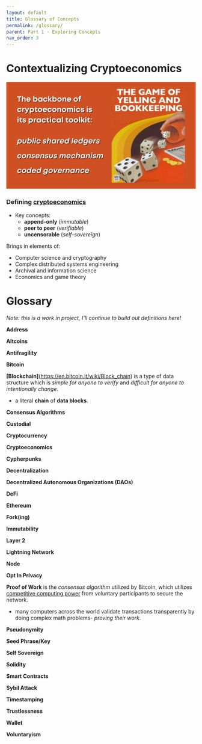 ```yaml
---
layout: default
title: Glossary of Concepts
permalink: /glossary/
parent: Part 1 - Exploring Concepts
nav_order: 3
---
```


# Contextualizing Cryptoeconomics

![Cryptoeconomics 1](figures/crypto-1.png)
<br>

### Defining [cryptoeconomics](https://en.wikiversity.org/wiki/Cryptoeconomics)

* Key concepts: 
    * **append-only** (*immutable*)
    * **peer to peer** (*verifiable*)
    * **uncensorable** (*self-sovereign*)

Brings in elements of:

* Computer science and cryptography
* Complex distributed systems engineering
* Archival and information science
* Economics and game theory

# Glossary

*Note: this is a work in project, I'll continue to build out definitions here!*

**Address**

**Altcoins**

**Antifragility**

**Bitcoin**

**[Blockchain]**(https://en.bitcoin.it/wiki/Block_chain) is a type of data structure which is *simple for anyone to verify* and *difficult for anyone to intentionally change*.
*  a literal **chain** of **data blocks**.

**Consensus Algorithms**

**Custodial**

**Cryptocurrency**

**Cryptoeconomics**

**Cypherpunks**

**Decentralization**

**Decentralized Autonomous Organizations (DAOs)**

**DeFi**

**Ethereum**

**Fork(ing)**

**Immutability**

**Layer 2**

**Lightning Network**

**Node**

**Opt In Privacy**

**Proof of Work** is the *consensus algorithm* utilized by Bitcoin, which utilizes [competitive computing power](https://medium.com/certik/how-bitcoin-works-mining-and-consensus-3d64bf893ba2) from voluntary participants to secure the network.
* many computers across the world validate transactions transparently by doing complex math problems- *proving their work*.

**Pseudonymity**

**Seed Phrase/Key**

**Self Sovereign**

**Solidity**

**Smart Contracts**

**Sybil Attack**

**Timestamping**

**Trustlessness**

**Wallet**

**Voluntaryism**